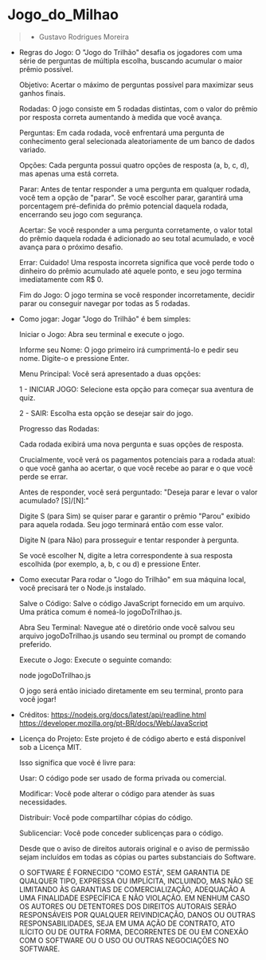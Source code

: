 # Jogo_do_Milhao

>- Gustavo Rodrigues Moreira
- Regras do Jogo:
    O "Jogo do Trilhão" desafia os jogadores com uma série de perguntas de múltipla escolha, buscando acumular o maior prêmio possível.

    Objetivo: Acertar o máximo de perguntas possível para maximizar seus ganhos finais.

    Rodadas: O jogo consiste em 5 rodadas distintas, com o valor do prêmio por resposta correta aumentando à medida que você avança.

    Perguntas: Em cada rodada, você enfrentará uma pergunta de conhecimento geral selecionada aleatoriamente de um banco de dados variado.

    Opções: Cada pergunta possui quatro opções de resposta (a, b, c, d), mas apenas uma está correta.

    Parar: Antes de tentar responder a uma pergunta em qualquer rodada, você tem a opção de "parar". Se você escolher parar, garantirá uma porcentagem pré-definida do prêmio potencial daquela rodada, encerrando seu jogo com segurança.

    Acertar: Se você responder a uma pergunta corretamente, o valor total do prêmio daquela rodada é adicionado ao seu total acumulado, e você avança para o próximo desafio.

    Errar: Cuidado! Uma resposta incorreta significa que você perde todo o dinheiro do prêmio acumulado até aquele ponto, e seu jogo termina imediatamente com R$ 0.

    Fim do Jogo: O jogo termina se você responder incorretamente, decidir parar ou conseguir navegar por todas as 5 rodadas.
- Como jogar:
    Jogar "Jogo do Trilhão" é bem simples:

    Iniciar o Jogo: Abra seu terminal e execute o jogo.

    Informe seu Nome: O jogo primeiro irá cumprimentá-lo e pedir seu nome. Digite-o e pressione Enter.

    Menu Principal: Você será apresentado a duas opções:

    1 - INICIAR JOGO: Selecione esta opção para começar sua aventura de quiz.

    2 - SAIR: Escolha esta opção se desejar sair do jogo.

    Progresso das Rodadas:

    Cada rodada exibirá uma nova pergunta e suas opções de resposta.

    Crucialmente, você verá os pagamentos potenciais para a rodada atual: o que você ganha ao acertar, o que você recebe ao parar e o que você perde se errar.

    Antes de responder, você será perguntado: "Deseja parar e levar o valor acumulado? [S]/[N]:"

    Digite S (para Sim) se quiser parar e garantir o prêmio "Parou" exibido para aquela rodada. Seu jogo terminará então com esse valor.

    Digite N (para Não) para prosseguir e tentar responder à pergunta.

    Se você escolher N, digite a letra correspondente à sua resposta escolhida (por exemplo, a, b, c ou d) e pressione Enter.
- Como executar
    Para rodar o "Jogo do Trilhão" em sua máquina local, você precisará ter o Node.js instalado.

    Salve o Código: Salve o código JavaScript fornecido em um arquivo. Uma prática comum é nomeá-lo jogoDoTrilhao.js.

    Abra Seu Terminal: Navegue até o diretório onde você salvou seu arquivo jogoDoTrilhao.js usando seu terminal ou prompt de comando preferido.

    Execute o Jogo: Execute o seguinte comando:
    
    node jogoDoTrilhao.js

    O jogo será então iniciado diretamente em seu terminal, pronto para você jogar!

- Créditos:
    https://nodejs.org/docs/latest/api/readline.html
    https://developer.mozilla.org/pt-BR/docs/Web/JavaScript
- Licença do Projeto:
    Este projeto é de código aberto e está disponível sob a Licença MIT.

    Isso significa que você é livre para:

    Usar: O código pode ser usado de forma privada ou comercial.

    Modificar: Você pode alterar o código para atender às suas necessidades.

    Distribuir: Você pode compartilhar cópias do código.

    Sublicenciar: Você pode conceder sublicenças para o código.

    Desde que o aviso de direitos autorais original e o aviso de permissão sejam incluídos em todas as cópias ou partes substanciais do Software.

    O SOFTWARE É FORNECIDO "COMO ESTÁ", SEM GARANTIA DE QUALQUER TIPO, EXPRESSA OU IMPLÍCITA, INCLUINDO, MAS NÃO SE LIMITANDO ÀS GARANTIAS DE COMERCIALIZAÇÃO, ADEQUAÇÃO A UMA FINALIDADE ESPECÍFICA E NÃO VIOLAÇÃO. EM NENHUM CASO OS AUTORES OU DETENTORES DOS DIREITOS AUTORAIS SERÃO RESPONSÁVEIS POR QUALQUER REIVINDICAÇÃO, DANOS OU OUTRAS RESPONSABILIDADES, SEJA EM UMA AÇÃO DE CONTRATO, ATO ILÍCITO OU DE OUTRA FORMA, DECORRENTES DE OU EM CONEXÃO COM O SOFTWARE OU O USO OU OUTRAS NEGOCIAÇÕES NO SOFTWARE.